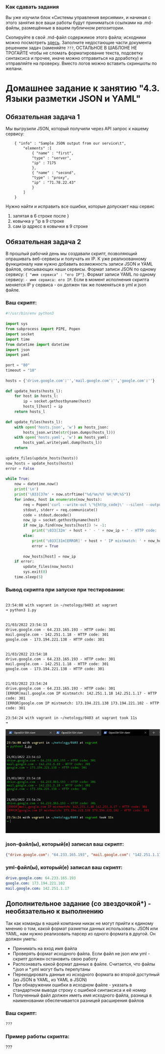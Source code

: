 ### Как сдавать задания

Вы уже изучили блок «Системы управления версиями», и начиная с этого занятия все ваши работы будут приниматься ссылками на .md-файлы, размещённые в вашем публичном репозитории.

Скопируйте в свой .md-файл содержимое этого файла; исходники можно посмотреть [здесь](https://raw.githubusercontent.com/netology-code/sysadm-homeworks/devsys10/04-script-03-yaml/README.md). Заполните недостающие части документа решением задач (заменяйте `???`, ОСТАЛЬНОЕ В ШАБЛОНЕ НЕ ТРОГАЙТЕ чтобы не сломать форматирование текста, подсветку синтаксиса и прочее, иначе можно отправиться на доработку) и отправляйте на проверку. Вместо логов можно вставить скриншоты по желани.

# Домашнее задание к занятию "4.3. Языки разметки JSON и YAML"


## Обязательная задача 1
Мы выгрузили JSON, который получили через API запрос к нашему сервису:
```
    { "info" : "Sample JSON output from our service\t",
        "elements" :[
            { "name" : "first",
            "type" : "server",
            "ip" : 7175 
            }, 
            { "name" : "second",
            "type" : "proxy",
            "ip" : "71.78.22.43"   
            }
        ]
    }
```
  Нужно найти и исправить все ошибки, которые допускает наш сервис

1. запятая в 6 строке после }
2. ковычка у "ip в 9 строке
3. сам ip адресс в ковычки в 9 строке

## Обязательная задача 2
В прошлый рабочий день мы создавали скрипт, позволяющий опрашивать веб-сервисы и получать их IP. К уже реализованному функционалу нам нужно добавить возможность записи JSON и YAML файлов, описывающих наши сервисы. Формат записи JSON по одному сервису: `{ "имя сервиса" : "его IP"}`. Формат записи YAML по одному сервису: `- имя сервиса: его IP`. Если в момент исполнения скрипта меняется IP у сервиса - он должен так же поменяться в yml и json файле.

### Ваш скрипт:
```python
#!/usr/bin/env python3

import sys
from subprocess import PIPE, Popen
import socket
import time
from datetime import datetime
import json
import yaml

port = "80"
timeout = "10"

hosts = {'drive.google.com':'','mail.google.com':'','google.com':''}

def update_hosts(hosts_l):
    for host in hosts_l:
        ip = socket.gethostbyname(host)
        hosts_l[host] = ip
    return hosts_l

def update_files(hosts_l):
    with open('hosts.json', 'w') as hosts_json:
        hosts_json.write(str(json.dumps(hosts_l)))
    with open('hosts.yaml', 'w') as hosts_yaml:
        hosts_yaml.write(yaml.dump(hosts_l))
    return

update_files(update_hosts(hosts))
now_hosts = update_hosts(hosts)
error = False

while True:
    now = datetime.now()
    print('\n')
    print('\033[37m' + now.strftime("%d/%m/%Y %H:%M:%S"))
    for index, host in enumerate(now_hosts):
        req = Popen('curl --write-out \'%{http_code}\' --silent --output /dev/null --connect-timeout ' + timeout + ' http://' + host + ':' + port, shell=True, stdout=PIPE, stderr=PIPE)
        stdout, stderr = req.communicate()
        code = stdout.decode()
        now_ip = socket.gethostbyname(host)
        if now_ip.find(now_hosts[host]) != -1:
            print('\033[32m' + host + ' - ' + now_ip + ' - HTTP code: ' + code)
        else:
            print('\033[31m[ERROR]' + host + ' IP mistmatch: ' + now_hosts[host] + ' ' + now_ip + ' - HTTP code: ' + code)
            error = True

        now_hosts[host] = now_ip
    if error:
        update_files(now_hosts)
        sys.exit(0)
    time.sleep(5)
```

### Вывод скрипта при запуске при тестировании:
```

23:54:08 with vagrant in ~/netology/0403 at vagrant
➜ python3 1.py


21/03/2022 23:54:13
drive.google.com - 64.233.165.193 - HTTP code: 301
mail.google.com - 142.251.1.18 - HTTP code: 301
google.com - 173.194.221.138 - HTTP code: 301


21/03/2022 23:54:18
drive.google.com - 64.233.165.193 - HTTP code: 301
mail.google.com - 142.251.1.18 - HTTP code: 301
google.com - 173.194.221.138 - HTTP code: 301


21/03/2022 23:54:24
drive.google.com - 64.233.165.193 - HTTP code: 301
[ERROR]mail.google.com IP mistmatch: 142.251.1.18 142.251.1.17 - HTTP code: 301
[ERROR]google.com IP mistmatch: 173.194.221.138 173.194.221.102 - HTTP code: 301

23:54:24 with vagrant in ~/netology/0403 at vagrant took 11s
➜
```

![1](img/img001.png)

### json-файл(ы), который(е) записал ваш скрипт:
```json
{"drive.google.com": "64.233.165.193", "mail.google.com": "142.251.1.17", "google.com": "173.194.221.102"}
```
### yml-файл(ы), который(е) записал ваш скрипт:
```yaml
drive.google.com: 64.233.165.193
google.com: 173.194.221.102
mail.google.com: 142.251.1.17
```

## Дополнительное задание (со звездочкой*) - необязательно к выполнению

Так как команды в нашей компании никак не могут прийти к единому мнению о том, какой формат разметки данных использовать: JSON или YAML, нам нужно реализовать парсер из одного формата в другой. Он должен уметь:
   * Принимать на вход имя файла
   * Проверять формат исходного файла. Если файл не json или yml - скрипт должен остановить свою работу
   * Распознавать какой формат данных в файле. Считается, что файлы *.json и *.yml могут быть перепутаны
   * Перекодировать данные из исходного формата во второй доступный (из JSON в YAML, из YAML в JSON)
   * При обнаружении ошибки в исходном файле - указать в стандартном выводе строку с ошибкой синтаксиса и её номер
   * Полученный файл должен иметь имя исходного файла, разница в наименовании обеспечивается разницей расширения файлов

### Ваш скрипт:
```python
???
```

### Пример работы скрипта:
???
